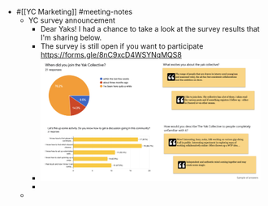 - #[[YC Marketing]] #meeting-notes
    - YC survey announcement
        - Dear Yaks!
I had a chance to take a look at the survey results that I'm sharing below.
        - The survey is still open if you want to participate  https://forms.gle/8nC9xcD4WSYNqMQS8
        - ![](./images/aHR0cHM6Ly9jZG4uZGlzY29yZGFwcC5jb20vYXR0YWNobWVudHMvNzU1MTY2Nzc1NTI3ODY2NTAwLzgwNjU4ODQyODY3ODQ2MzUxOC9TUE9JTEVSX3Vua25vd24ucG5n)
        - 
    - 

